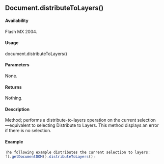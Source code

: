 ## Document.distributeToLayers()

#### Availability

Flash MX 2004.

#### Usage

document.distributeToLayers()

#### Parameters

None.

#### Returns

Nothing.

#### Description

Method; performs a distribute-to-layers operation on the current selection—equivalent to selecting Distribute to Layers. This method displays an error if there is no selection.

#### Example

```javascript
The following example distributes the current selection to layers:
fl.getDocumentDOM().distributeToLayers();

```